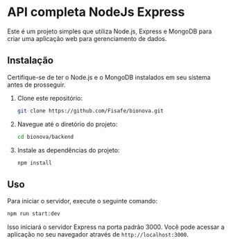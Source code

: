# API completa NodeJs Express

Este é um projeto simples que utiliza Node.js, Express e MongoDB para criar uma aplicação web para gerenciamento de dados.

## Instalação

Certifique-se de ter o Node.js e o MongoDB instalados em seu sistema antes de prosseguir.

1. Clone este repositório:

   ```bash
   git clone https://github.com/Fisafe/bionova.git
   ```

2. Navegue até o diretório do projeto:

   ```bash
   cd bionova/backend
   ```

3. Instale as dependências do projeto:
   ```bash
   npm install
   ```

## Uso

Para iniciar o servidor, execute o seguinte comando:

```bash
npm run start:dev
```

Isso iniciará o servidor Express na porta padrão 3000. Você pode acessar a aplicação no seu navegador através de `http://localhost:3000`.

```

```
